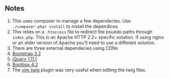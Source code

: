 ## Notes ##

1.  This uses composer to manage a few dependecies.  Use `./composer.phar install` to install the dependices.
2.  This relies on a `.htaccess` file to redirect the psuedo paths through `index.php`.  This is an Apache HTTP 2.2+ specific solution.  If using nginx or an older version of Apache you'll need to use a different solution.
3.  There are three external dependecies using CDNs
  1.  [Bootstrap 3.2](http://getbootstrap.com/)
  2.  [jQuery 1.11.1](http://jquery.com/)
  3.  [Bootbox 4.2](http://bootboxjs.com/)
4.  The [vim twig](https://github.com/evidens/vim-twig) plugin was very useful when editing the twig files.
